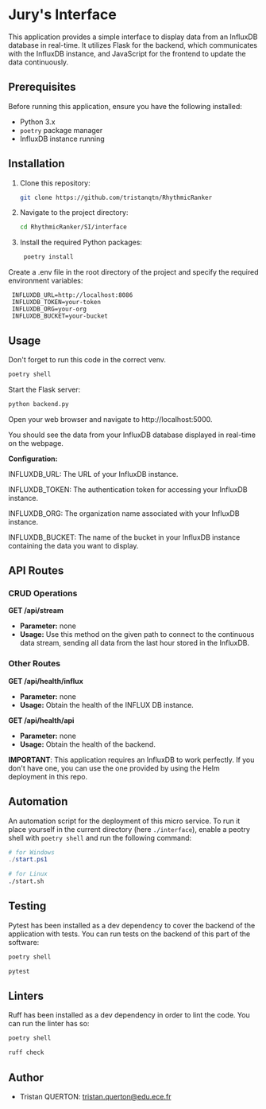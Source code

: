 # Jury's Interface

This application provides a simple interface to display data from an InfluxDB database in real-time. It utilizes Flask for the backend, which communicates with the InfluxDB instance, and JavaScript for the frontend to update the data continuously.

## Prerequisites

Before running this application, ensure you have the following installed:

- Python 3.x
- `poetry` package manager
- InfluxDB instance running

## Installation

1. Clone this repository:

   ```bash
   git clone https://github.com/tristanqtn/RhythmicRanker
   ```

2. Navigate to the project directory:

   ```bash
   cd RhythmicRanker/SI/interface
   ```

3. Install the required Python packages:

   ```bash
    poetry install
   ```

Create a .env file in the root directory of the project and specify the required environment variables:

```
 INFLUXDB_URL=http://localhost:8086
 INFLUXDB_TOKEN=your-token
 INFLUXDB_ORG=your-org
 INFLUXDB_BUCKET=your-bucket
```

## Usage

Don't forget to run this code in the correct venv.

```bash
poetry shell
```

Start the Flask server:

```bash
python backend.py
```

Open your web browser and navigate to http://localhost:5000.

You should see the data from your InfluxDB database displayed in real-time on the webpage.

**Configuration:**

INFLUXDB_URL: The URL of your InfluxDB instance.

INFLUXDB_TOKEN: The authentication token for accessing your InfluxDB instance.

INFLUXDB_ORG: The organization name associated with your InfluxDB instance.

INFLUXDB_BUCKET: The name of the bucket in your InfluxDB instance containing the data you want to display.

## API Routes

### CRUD Operations

**GET /api/stream**

- **Parameter:** none
- **Usage:**
  Use this method on the given path to connect to the continuous data stream, sending all data from the last hour stored in the InfluxDB.

### Other Routes

**GET /api/health/influx**

- **Parameter:** none
- **Usage:**
  Obtain the health of the INFLUX DB instance.

**GET /api/health/api**

- **Parameter:** none
- **Usage:**
  Obtain the health of the backend.

**IMPORTANT**: This application requires an InfluxDB to work perfectly. If you don't have one, you can use the one provided by using the Helm deployment in this repo.

## Automation

An automation script for the deployment of this micro service. To run it place yourself in the current directory (here `./interface`), enable a peotry shell with `poetry shell` and run the following command:

```powershell
# for Windows
./start.ps1
```

```bash
# for Linux
./start.sh
```

## Testing

Pytest has been installed as a dev dependency to cover the backend of the application with tests. You can run tests on the backend of this part of the software:

```bash
poetry shell
```

```bash
pytest
```

## Linters

Ruff has been installed as a dev dependency in order to lint the code. You can run the linter has so:

```bash
poetry shell
```

```bash
ruff check
```

## Author

- Tristan QUERTON: tristan.querton@edu.ece.fr
